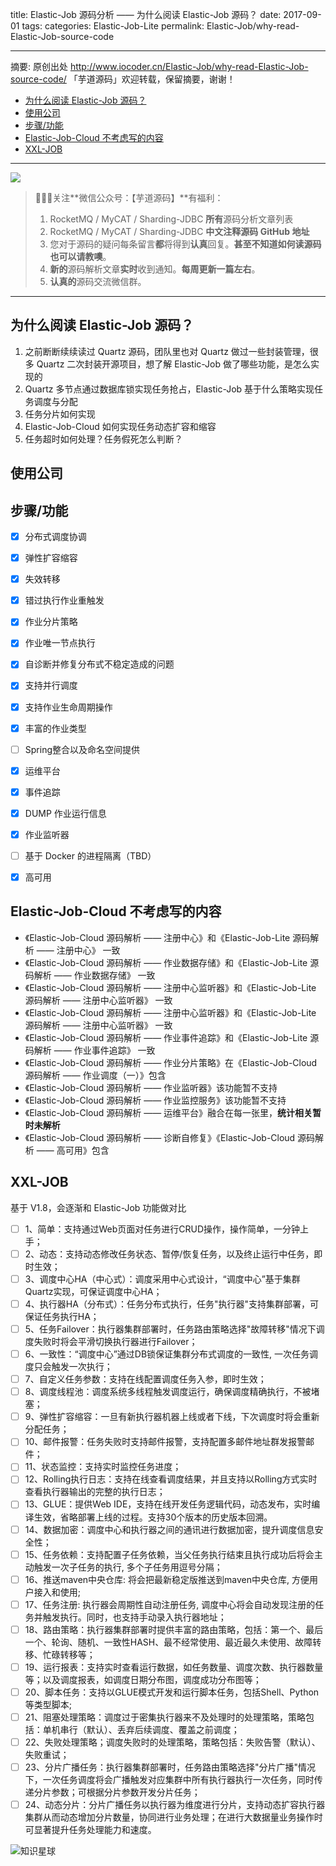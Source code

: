 title: Elastic-Job 源码分析 —— 为什么阅读 Elastic-Job 源码？
date: 2017-09-01
tags:
categories: Elastic-Job-Lite
permalink: Elastic-Job/why-read-Elastic-Job-source-code

-------

摘要: 原创出处 http://www.iocoder.cn/Elastic-Job/why-read-Elastic-Job-source-code/ 「芋道源码」欢迎转载，保留摘要，谢谢！

  - [为什么阅读 Elastic-Job 源码？](http://www.iocoder.cn/Elastic-Job/why-read-Elastic-Job-source-code/)
  - [使用公司](http://www.iocoder.cn/Elastic-Job/why-read-Elastic-Job-source-code/)
  - [步骤/功能](http://www.iocoder.cn/Elastic-Job/why-read-Elastic-Job-source-code/)
  - [Elastic-Job-Cloud 不考虑写的内容](http://www.iocoder.cn/Elastic-Job/why-read-Elastic-Job-source-code/)
  - [XXL-JOB](http://www.iocoder.cn/Elastic-Job/why-read-Elastic-Job-source-code/)

-------

![](http://www.iocoder.cn/images/common/wechat_mp_2017_07_31.jpg)

> 🙂🙂🙂关注**微信公众号：【芋道源码】**有福利：  
> 1. RocketMQ / MyCAT / Sharding-JDBC **所有**源码分析文章列表  
> 2. RocketMQ / MyCAT / Sharding-JDBC **中文注释源码 GitHub 地址**  
> 3. 您对于源码的疑问每条留言**都**将得到**认真**回复。**甚至不知道如何读源码也可以请教噢**。  
> 4. **新的**源码解析文章**实时**收到通知。**每周更新一篇左右**。  
> 5. **认真的**源码交流微信群。

-------


## 为什么阅读 Elastic-Job 源码？

1. 之前断断续续读过 Quartz 源码，团队里也对 Quartz 做过一些封装管理，很多 Quartz 二次封装开源项目，想了解 Elastic-Job 做了哪些功能，是怎么实现的
2. Quartz 多节点通过数据库锁实现任务抢占，Elastic-Job 基于什么策略实现任务调度与分配
3. 任务分片如何实现
4. Elastic-Job-Cloud 如何实现任务动态扩容和缩容
5. 任务超时如何处理？任务假死怎么判断？

## 使用公司

## 步骤/功能

* [x] 分布式调度协调
* [x] 弹性扩容缩容
* [x] 失效转移
* [x] 错过执行作业重触发
* [x] 作业分片策略
* [x] 作业唯一节点执行
* [x] 自诊断并修复分布式不稳定造成的问题
* [x] 支持并行调度
* [x] 支持作业生命周期操作
* [x] 丰富的作业类型
* [ ] Spring整合以及命名空间提供
* [x] 运维平台
* [x] 事件追踪
* [x] DUMP 作业运行信息
* [x] 作业监听器
* [ ] 基于 Docker 的进程隔离（TBD）
* [x] 高可用


## Elastic-Job-Cloud 不考虑写的内容

* 《Elastic-Job-Cloud 源码解析 —— 注册中心》和《Elastic-Job-Lite 源码解析 —— 注册中心》 一致
* 《Elastic-Job-Cloud 源码解析 —— 作业数据存储》和《Elastic-Job-Lite 源码解析 —— 作业数据存储》 一致
* 《Elastic-Job-Cloud 源码解析 —— 注册中心监听器》和《Elastic-Job-Lite 源码解析 —— 注册中心监听器》 一致
* 《Elastic-Job-Cloud 源码解析 —— 注册中心监听器》和《Elastic-Job-Lite 源码解析 —— 注册中心监听器》 一致
* 《Elastic-Job-Cloud 源码解析 —— 作业事件追踪》和《Elastic-Job-Lite 源码解析 —— 作业事件追踪》 一致
* 《Elastic-Job-Cloud 源码解析 —— 作业分片策略》在《Elastic-Job-Cloud 源码解析 —— 作业调度（一）》包含
* 《Elastic-Job-Cloud 源码解析 —— 作业监听器》该功能暂不支持
* 《Elastic-Job-Cloud 源码解析 —— 作业监控服务》该功能暂不支持
* 《Elastic-Job-Cloud 源码解析 —— 运维平台》融合在每一张里，**统计相关暂时未解析**
* 《Elastic-Job-Cloud 源码解析 —— 诊断自修复》《Elastic-Job-Cloud 源码解析 —— 高可用》包含

## XXL-JOB 

基于 V1.8，会逐渐和 Elastic-Job 功能做对比

* [ ] 1、简单：支持通过Web页面对任务进行CRUD操作，操作简单，一分钟上手；
* [ ] 2、动态：支持动态修改任务状态、暂停/恢复任务，以及终止运行中任务，即时生效；
* [ ] 3、调度中心HA（中心式）：调度采用中心式设计，“调度中心”基于集群Quartz实现，可保证调度中心HA；
* [ ] 4、执行器HA（分布式）：任务分布式执行，任务"执行器"支持集群部署，可保证任务执行HA；
* [ ] 5、任务Failover：执行器集群部署时，任务路由策略选择"故障转移"情况下调度失败时将会平滑切换执行器进行Failover；
* [ ] 6、一致性：“调度中心”通过DB锁保证集群分布式调度的一致性, 一次任务调度只会触发一次执行；
* [ ] 7、自定义任务参数：支持在线配置调度任务入参，即时生效；
* [ ] 8、调度线程池：调度系统多线程触发调度运行，确保调度精确执行，不被堵塞；
* [ ] 9、弹性扩容缩容：一旦有新执行器机器上线或者下线，下次调度时将会重新分配任务；
* [ ] 10、邮件报警：任务失败时支持邮件报警，支持配置多邮件地址群发报警邮件；
* [ ] 11、状态监控：支持实时监控任务进度；
* [ ] 12、Rolling执行日志：支持在线查看调度结果，并且支持以Rolling方式实时查看执行器输出的完整的执行日志；
* [ ] 13、GLUE：提供Web IDE，支持在线开发任务逻辑代码，动态发布，实时编译生效，省略部署上线的过程。支持30个版本的历史版本回溯。
* [ ] 14、数据加密：调度中心和执行器之间的通讯进行数据加密，提升调度信息安全性；
* [ ] 15、任务依赖：支持配置子任务依赖，当父任务执行结束且执行成功后将会主动触发一次子任务的执行, 多个子任务用逗号分隔；
* [ ] 16、推送maven中央仓库: 将会把最新稳定版推送到maven中央仓库, 方便用户接入和使用;
* [ ] 17、任务注册: 执行器会周期性自动注册任务, 调度中心将会自动发现注册的任务并触发执行。同时，也支持手动录入执行器地址；
* [ ] 18、路由策略：执行器集群部署时提供丰富的路由策略，包括：第一个、最后一个、轮询、随机、一致性HASH、最不经常使用、最近最久未使用、故障转移、忙碌转移等；
* [ ] 19、运行报表：支持实时查看运行数据，如任务数量、调度次数、执行器数量等；以及调度报表，如调度日期分布图，调度成功分布图等；
* [ ] 20、脚本任务：支持以GLUE模式开发和运行脚本任务，包括Shell、Python等类型脚本;
* [ ] 21、阻塞处理策略：调度过于密集执行器来不及处理时的处理策略，策略包括：单机串行（默认）、丢弃后续调度、覆盖之前调度；
* [ ] 22、失败处理策略；调度失败时的处理策略，策略包括：失败告警（默认）、失败重试；
* [ ] 23、分片广播任务：执行器集群部署时，任务路由策略选择"分片广播"情况下，一次任务调度将会广播触发对应集群中所有执行器执行一次任务，同时传递分片参数；可根据分片参数开发分片任务；
* [ ] 24、动态分片：分片广播任务以执行器为维度进行分片，支持动态扩容执行器集群从而动态增加分片数量，协同进行业务处理；在进行大数据量业务操作时可显著提升任务处理能力和速度。

![知识星球](http://www.iocoder.cn/images/Architecture/2017_12_29/01.png)

